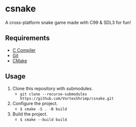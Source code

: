 # csnake

A cross-platform snake game made with C99 & SDL3 for fun!

## Requirements

- [C Compiler](https://en.cppreference.com/w/c.html)
- [Git](https://git-scm.com/downloads)
- [CMake](https://cmake.org/)

## Usage

1. Clone this repository with submodules.
    - `git clone --recurse-submodules https://github.com/VortexShrimp/csnake.git`
2. Configure the project.
    - `$ cmake -S . -B build`
3. Build the project.
    - `$ cmake --build build`
